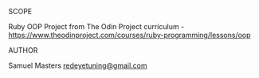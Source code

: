 SCOPE

Ruby OOP Project from The Odin Project curriculum - https://www.theodinproject.com/courses/ruby-programming/lessons/oop

AUTHOR

Samuel Masters redeyetuning@gmail.com